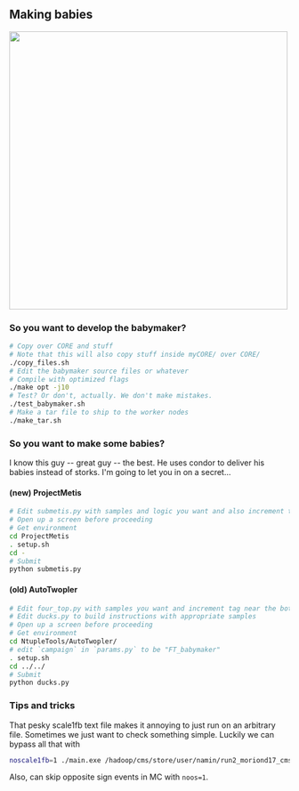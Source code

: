 ## Making babies
<img src="http://i.imgur.com/6BFuXOh.png" width="500">

### So you want to develop the babymaker?
```bash
# Copy over CORE and stuff
# Note that this will also copy stuff inside myCORE/ over CORE/
./copy_files.sh
# Edit the babymaker source files or whatever
# Compile with optimized flags
./make opt -j10
# Test? Or don't, actually. We don't make mistakes.
./test_babymaker.sh
# Make a tar file to ship to the worker nodes
./make_tar.sh
```

### So you want to make some babies?
I know this guy -- great guy -- the best. He uses condor to deliver his babies instead of storks.
I'm going to let you in on a secret...

#### (new) ProjectMetis
```bash
# Edit submetis.py with samples and logic you want and also increment tag
# Open up a screen before proceeding
# Get environment
cd ProjectMetis
. setup.sh
cd -
# Submit
python submetis.py
```

#### (old) AutoTwopler
```bash
# Edit four_top.py with samples you want and increment tag near the bottom
# Edit ducks.py to build instructions with appropriate samples
# Open up a screen before proceeding
# Get environment
cd NtupleTools/AutoTwopler/
# edit `campaign` in `params.py` to be "FT_babymaker"
. setup.sh
cd ../../
# Submit
python ducks.py
```

### Tips and tricks
That pesky scale1fb text file makes it annoying to just run on an arbitrary file. Sometimes
we just want to check something simple. Luckily we can bypass all that with
```bash
noscale1fb=1 ./main.exe /hadoop/cms/store/user/namin/run2_moriond17_cms4/ProjectMetis/tttt-LOytscan_kt-2p1_v2_CMS4_CMS4_V00-00-02_2017Sep27/merged_ntuple_1.root
```
Also, can skip opposite sign events in MC with `noos=1`.
